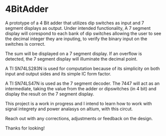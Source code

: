 # 4BitAdder


A prototype of a 4 Bit adder that utilizes dip switches as input and 7 segment displays as output. Under intended functionality, A 7 segment display will corespond to each bank of dip switches allowing the user to see the decimal integer they are inputing, to verify the binary input on the switches is correct.

The sum will be displayed on a 7 segment display. If an overflow is detected, the 7 segment display will illuminate the decimal point. 

A TI SN74LS283N is used for computation because of its simplicity on both input and output sides and its simple IC form factor.

A TI  SN74LS47N is used as the 7 segment decoder. The 7447 will act as an intermediate, taking the value from the adder or dipswitches (in 4 bit) and display the result on the 7 segment display. 


This project is a work in progress and I intend to learn how to work with signal integrety and power analasys on altium, with this circut. 

Reach out with any corrections, adjustments or feedback on the design. 

Thanks for looking!
